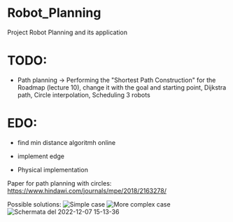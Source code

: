 # Robot_Planning
Project Robot Planning and its application


# TODO:
- Path planning -> Performing the "Shortest Path Construction" for the Roadmap (lecture 10), change it with the goal and starting point, Dijkstra path, Circle interpolation, Scheduling 3 robots

# EDO: 
  - find min distance algoritmh online
  - implement edge 


- Physical implementation


Paper for path planning with circles:
https://www.hindawi.com/journals/mpe/2018/2163278/

Possible solutions:
![Simple case](https://user-images.githubusercontent.com/58950678/205900992-8efe288c-5048-4d40-9b83-f8033f309111.PNG)
![More complex case](https://user-images.githubusercontent.com/58950678/205900996-afe85b2a-0b8a-4780-ac5a-139f887d864d.PNG)
![Schermata del 2022-12-07 15-13-36](https://user-images.githubusercontent.com/58950678/206202165-34e33aa2-00ad-4a06-a47f-5cd858ce6ad5.png)
